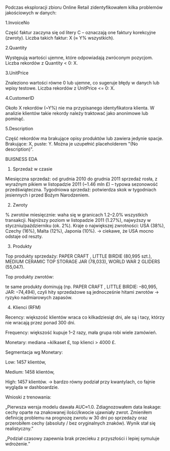 Podczas eksploracji zbioru Online Retail zidentyfikowałem kilka problemów jakościowych w danych:

1.InvoiceNo

Część faktur zaczyna się od litery C – oznaczają one faktury korekcyjne (zwroty).
Liczba takich faktur: X (≈ Y% wszystkich).

2.Quantity

Występują wartości ujemne, które odpowiadają zwróconym pozycjom.
Liczba rekordów z Quantity < 0: X.

3.UnitPrice

Znaleziono wartości równe 0 lub ujemne, co sugeruje błędy w danych lub wpisy testowe.
Liczba rekordów z UnitPrice <= 0: X.

4.CustomerID

Około X rekordów (~Y%) nie ma przypisanego identyfikatora klienta.
W analizie klientów takie rekordy należy traktować jako anonimowe lub pominąć.

5.Description

Część rekordów ma brakujące opisy produktów lub zawiera jedynie spacje.
Brakujące: X, puste: Y.
Można je uzupełnić placeholderem "(No description)".



BUISNESS EDA
1. Sprzedaż w czasie

Miesięczna sprzedaż: od grudnia 2010 do grudnia 2011 sprzedaż rosła, z wyraźnym pikiem w listopadzie 2011 (~1.46 mln £) – typowa sezonowość przedświąteczna.
Tygodniowa sprzedaż: potwierdza skok w tygodniach jesiennych i przed Bożym Narodzeniem.

2. Zwroty

% zwrotów miesięcznie: waha się w granicach 1.2–2.0% wszystkich transakcji.
Najniższy poziom w listopadzie 2011 (1.27%), najwyższy w styczniu/październiku (ok. 2%).
Kraje o największej zwrotności: USA (38%), Czechy (16%), Malta (12%), Japonia (10%).
→ ciekawe, że USA mocno odstaje od reszty.

3. Produkty

Top produkty sprzedaży:
PAPER CRAFT , LITTLE BIRDIE (80,995 szt.),
MEDIUM CERAMIC TOP STORAGE JAR (78,033),
WORLD WAR 2 GLIDERS (55,047).

Top produkty zwrotów:

te same produkty dominują (np. PAPER CRAFT , LITTLE BIRDIE: –80,995, JAR: –74,494),
czyli hity sprzedażowe są jednocześnie hitami zwrotów → ryzyko nadmiarowych zapasów.

4. Klienci (RFM)

Recency: większość klientów wraca co kilkadziesiąt dni, ale są i tacy, którzy nie wracają przez ponad 300 dni.

Frequency: większość kupuje 1–2 razy, mała grupa robi wiele zamówień.

Monetary: mediana ~kilkaset £, top klienci > 4000 £.

Segmentacja wg Monetary:

Low: 1457 klientów,

Medium: 1458 klientów,

High: 1457 klientów.
→ bardzo równy podział przy kwantylach, co fajnie wygląda w dashboardzie.

Wnioski z trenowania:

„Pierwsza wersja modelu dawała AUC≈1.0. Zdiagnozowałem data leakage: cechy oparte na znakowanej ilości/kwocie ujawniały zwrot. Zmieniłem definicję problemu na prognozę zwrotu w 30 dni po sprzedaży oraz przerobiłem cechy (absoluty / bez oryginalnych znaków). Wynik stał się realistyczny.”

„Podział czasowy zapewnia brak przecieku z przyszłości i lepiej symuluje wdrożenie.”